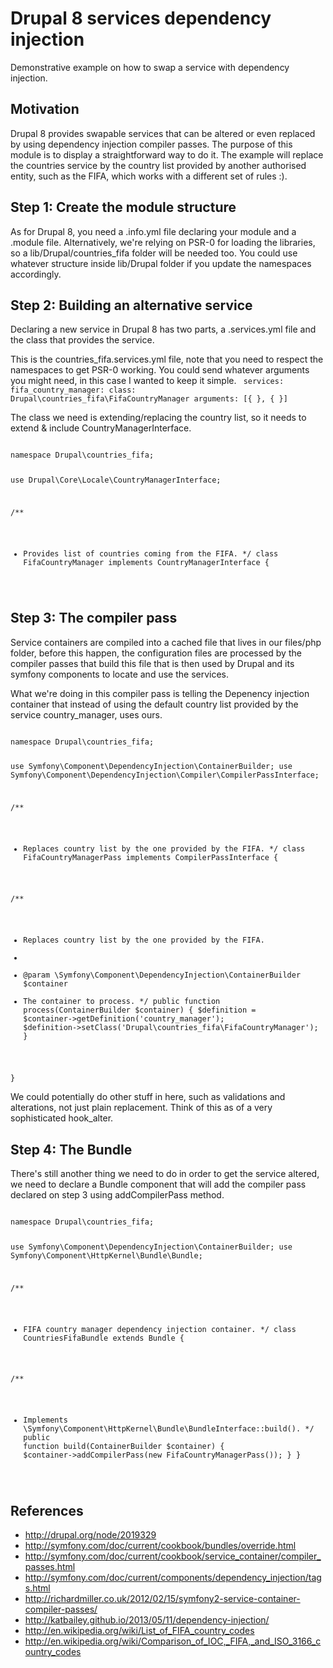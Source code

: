 Drupal 8 services dependency injection
======================================

Demonstrative example on how to swap a service with dependency injection.

Motivation
----------

Drupal 8 provides swapable services that can be altered or even replaced by using dependency injection compiler passes. The purpose of this module is to display a straightforward way to do it.
The example will replace the countries service by the country list provided by another authorised entity, such as the FIFA, which works with a different set of rules :).

Step 1: Create the module structure
-----------------------------------

As for Drupal 8, you need a .info.yml file declaring your module and a .module file.
Alternatively, we're relying on PSR-0 for loading the libraries, so a lib/Drupal/countries_fifa folder will be needed too. You could use whatever structure inside lib/Drupal folder if you update the namespaces accordingly.

Step 2: Building an alternative service
---------------------------------------

Declaring a new service in Drupal 8 has two parts, a .services.yml file and the class that provides the service.

This is the countries_fifa.services.yml file, note that you need to respect the namespaces to get PSR-0 working. You could send whatever arguments you might need, in this case I wanted to keep it simple.
<code>
services:
  fifa_country_manager:
    class: Drupal\countries_fifa\FifaCountryManager
    arguments: [{  }, {  }]
</code>

The class we need is extending/replacing the country list, so it needs to extend & include CountryManagerInterface.

<code>
namespace Drupal\countries_fifa;

use Drupal\Core\Locale\CountryManagerInterface;

/**
 * Provides list of countries coming from the FIFA.
 */
class FifaCountryManager implements CountryManagerInterface {
</code>

Step 3: The compiler pass
-------------------------

Service containers are compiled into a cached file that lives in our files/php folder, before this happen, the configuration files are processed by the compiler passes that build this file that is then used by Drupal and its symfony components to locate and use the services.

What we're doing in this compiler pass is telling the Depenency injection container that instead of using the default country list provided by the service country_manager, uses ours.

<code>
namespace Drupal\countries_fifa;

use Symfony\Component\DependencyInjection\ContainerBuilder;
use Symfony\Component\DependencyInjection\Compiler\CompilerPassInterface;

/**
 * Replaces country list by the one provided by the FIFA.
 */
class FifaCountryManagerPass implements CompilerPassInterface {

  /**
   * Replaces country list by the one provided by the FIFA.
   *
   * @param \Symfony\Component\DependencyInjection\ContainerBuilder $container
   *   The container to process.
   */
  public function process(ContainerBuilder $container) {
    $definition = $container->getDefinition('country_manager');
    $definition->setClass('Drupal\countries_fifa\FifaCountryManager');
  }

}
</code>

We could potentially do other stuff in here, such as validations and alterations, not just plain replacement. Think of this as of a very sophisticated hook_alter.

Step 4: The Bundle
------------------

There's still another thing we need to do in order to get the service altered, we need to declare a Bundle component that will add the compiler pass declared on step 3 using addCompilerPass method.

<code>
namespace Drupal\countries_fifa;

use Symfony\Component\DependencyInjection\ContainerBuilder;
use Symfony\Component\HttpKernel\Bundle\Bundle;

/**
 * FIFA country manager dependency injection container.
 */
class CountriesFifaBundle extends Bundle {

  /**
   * Implements \Symfony\Component\HttpKernel\Bundle\BundleInterface::build().
   */
  public function build(ContainerBuilder $container) {
    $container->addCompilerPass(new FifaCountryManagerPass());
  }
}
</code>

References
----------

* http://drupal.org/node/2019329
* http://symfony.com/doc/current/cookbook/bundles/override.html
* http://symfony.com/doc/current/cookbook/service_container/compiler_passes.html
* http://symfony.com/doc/current/components/dependency_injection/tags.html
* http://richardmiller.co.uk/2012/02/15/symfony2-service-container-compiler-passes/
* http://katbailey.github.io/2013/05/11/dependency-injection/
* http://en.wikipedia.org/wiki/List_of_FIFA_country_codes
* http://en.wikipedia.org/wiki/Comparison_of_IOC,_FIFA,_and_ISO_3166_country_codes
